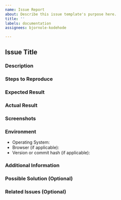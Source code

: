 ```yaml
---
name: Issue Report
about: Describe this issue template's purpose here.
title: ''
labels: documentation
assignees: bjornole-kodehode

---
```


## Issue Title

[//]: # (Briefly summarize the issue in one or two sentences)

### Description

[//]: # (Provide a detailed description of the issue, including the expected behavior and the actual behavior.)

### Steps to Reproduce

[//]: # (List the steps to reproduce the issue. This could be a numbered list or bullet points.)

### Expected Result

[//]: # (Describe what you expect to happen after following the steps to reproduce.)

### Actual Result

[//]: # (Describe what actually happens after following the steps to reproduce.)

### Screenshots

[//]: # (If applicable, include screenshots that illustrate the issue.)

### Environment

[//]: # (Include information about your environment relevant to the issue. For example:)

- Operating System:
- Browser (if applicable):
- Version or commit hash (if applicable):

### Additional Information

[//]: # (Add any other relevant information about the issue here.)

### Possible Solution (Optional)

[//]: # (If you have any ideas on how to solve the issue, you can include them here.)

### Related Issues (Optional)

[//]: # (If this issue is related to or duplicates any existing issues, reference them here.)
